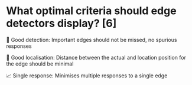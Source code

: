 # What optimal criteria should edge detectors display? [6]

🔬 Good detection:
Important edges should not be missed, no spurious responses

🎯 Good localisation:
Distance between the actual and location position for the edge should be minimal

📈 Single response:
Minimises multiple responses to a single edge
